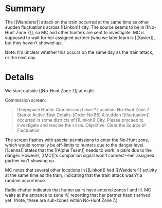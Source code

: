 # Summary

The [[Wanderer]] attack on the train occurred at the same time as other sudden fluctuations across [[Linkon]] city. The source seems to be in [[No-Hunt Zone 7]], so MC and other hunters are sent to investigate. MC is supposed to wait for her assigned partner (who we later learn is [[Xavier]], but they haven't showed up.

Note: It's unclear whether this occurs on the same day as the train attack, or the next day.

# Details

We start outside [[No-Hunt Zone 7]] at night.

Commission screen:
> Deepspace Hunter Commission
> Level ?
> Location: No-Hunt Zone 7
> Status: Active
> Task Details: [Order No.85] A sudden [[fluctuation]] occurred in some districts of [[Linkon]] City. Please proceed to investigate and resolve the crisis.
> Objective: Clear the Source of Fluctuation

The screen flashes with special permissions to enter the No-Hunt zone, which would normally be off-limits to hunters due to the danger level. [[Jenna]] states that the [[Alpha Team]] needs to work in pairs due to the danger. However, [[MC]]'s companion signal won't connect--her assigned partner isn't showing up.

MC notes that several other locations in [[Linkon]] had [[Wanderer]] activity at the same time as the train, indicating that the train attack wasn't a random occurrence.

Radio chatter indicates that hunter pairs have entered zones I and III. MC waits at the entrance to zone IV, reporting that her partner hasn't arrived yet. (Note, these are sub-zones within No-Hunt Zone 7.)